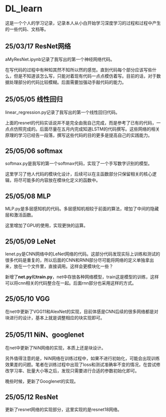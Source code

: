 # DL_learn
这是一个个人的学习记录，记录本人从小白开始学习深度学习的过程和过程中产生的一些代码、文档等。
## 25/03/17 ResNet网络
aMyResNet.ipynb记录了我写出的第一个神经网络代码。

在写代码的过程中有种知其然不知所以然的感觉。直到代码每个部分应该写些什么，但是不知道该怎么写，只能对着现有代码一点点模仿着写。目前的话，对于数据处理部分的代码比较模糊。后面需要加强动手敲代码的能力。

## 25/05/05 线性回归
linear_regression.py记录了我写出的第一个线性回归代码。

上面的resnet的代码实话说并不是完全由我自己完成，而是参考了已有的代码，一点点仿照完成的。后面尽量在五月内完成知道LSTM的代码撰写。这些网络的相关原理的学习已经告一段落，撰写这些代码的目的更多是提高自己的实践能力。

## 25/05/06 softmax
softmax.py是我写的第一个softmax代码，实现了一个手写数字识别的模型。

这里学习了他人代码的模块化设计，后续可以在主函数部分只保留相关的核心逻辑，将尽可能多的内容放在模块化定义的函数中。

## 25/05/08 MLP
MLP.py是多层感知机的代码。多层感知机相较于前面的算法，增加了中间的隐藏层和激活函数。

这里增加了GPU的使用，实现更快的运算。

## 25/05/09 LeNet
lenet.py是CNN网络中的LeNet网络的代码。这部分代码发现实际上训练和测试的很多代码是重复的，所以后面的CNN和RNN部分尽可能将网络的定义单独拿出来，放在一个文件里，直接调用。这样会更模块化一些？

新增了**net.py**和**train.py**，net中存放各种网络模型，train这是模型的训练，这样可以将cnn相关的代码整合在一起。后面rnn部分也采用这样的方式。

## 25/05/10 VGG
在net中更新了VGG11和AlexNet的实现，目前体感是CNN后续的很多网络都是对块进行的设计，基本上就是调整相应的块实现即可。

## 25/05/11 NiN、googlenet
在net中更新了NiN网络的实现，本质上还是块设计。

另外值得注意的是，NiN网络在训练过程中，如果不进行初始化，可能会出现训练效果差的问题。笔者在训练过程中出现了loss和测试准确率不变的情况，在尝试修改学习率、批量大小等之后，发现只需要进行合适的参数初始化即可。

晚些时候，更新了Googlenet的实现。

## 25/05/12 ResNet
更新了resnet网络的实现部分，这里实现的是resnet18网络。
